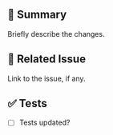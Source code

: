 ## 📝 Summary
Briefly describe the changes.

## 🔗 Related Issue
Link to the issue, if any.

## ✅ Tests
- [ ] Tests updated?

